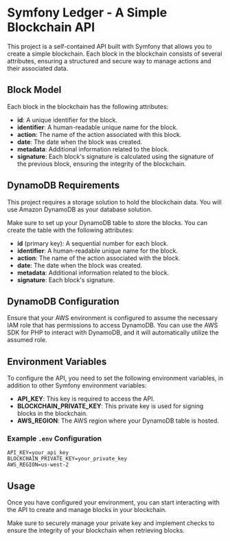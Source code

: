 # Symfony Ledger - A Simple Blockchain API

This project is a self-contained API built with Symfony that allows you to create a simple blockchain. Each block in the blockchain consists of several attributes, ensuring a structured and secure way to manage actions and their associated data.

## Block Model

Each block in the blockchain has the following attributes:

- **id**: A unique identifier for the block.
- **identifier**: A human-readable unique name for the block.
- **action**: The name of the action associated with this block.
- **date**: The date when the block was created.
- **metadata**: Additional information related to the block.
- **signature**: Each block's signature is calculated using the signature of the previous block, ensuring the integrity of the blockchain.

## DynamoDB Requirements

This project requires a storage solution to hold the blockchain data. You will use Amazon DynamoDB as your database solution.

Make sure to set up your DynamoDB table to store the blocks. You can create the table with the following attributes:

- **id** (primary key): A sequential number for each block.
- **identifier**: A human-readable unique name for the block.
- **action**: The name of the action associated with the block.
- **date**: The date when the block was created.
- **metadata**: Additional information related to the block.
- **signature**: Each block's signature.

## DynamoDB Configuration

Ensure that your AWS environment is configured to assume the necessary IAM role that has permissions to access DynamoDB. You can use the AWS SDK for PHP to interact with DynamoDB, and it will automatically utilize the assumed role.

## Environment Variables

To configure the API, you need to set the following environment variables, in addition to other Symfony environment variables:

- **API_KEY**: This key is required to access the API.
- **BLOCKCHAIN_PRIVATE_KEY**: This private key is used for signing blocks in the blockchain.
- **AWS_REGION**: The AWS region where your DynamoDB table is hosted.

### Example `.env` Configuration

```dotenv
API_KEY=your_api_key
BLOCKCHAIN_PRIVATE_KEY=your_private_key
AWS_REGION=us-west-2
```

## Usage

Once you have configured your environment, you can start interacting with the API to create and manage blocks in your blockchain.

Make sure to securely manage your private key and implement checks to ensure the integrity of your blockchain when retrieving blocks.